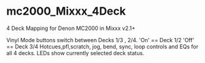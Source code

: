 # mc2000_Mixxx_4Deck
4 Deck Mapping for Denon MC2000 in Mixxx v2.1+

Vinyl Mode buttons switch between Decks 1/3 , 2/4. 'On' == Deck 1/2 'Off' == Deck 3/4
Hotcues,pfl,scratch, jog, bend, sync, loop controls and EQs for all 4 decks. LEDs show currently selected deck status.
